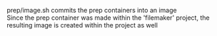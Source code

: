 prep/image.sh commits the prep containers into an image<br>
Since the prep container was made within the 'filemaker' project, the resulting image is created within the project as well